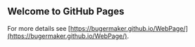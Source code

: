 ## Welcome to GitHub Pages

For more details see [https://bugermaker.github.io/WebPage/](https://bugermaker.github.io/WebPage/).

